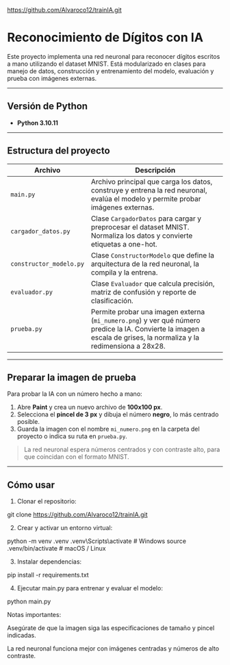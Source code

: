 https://github.com/Alvaroco12/trainIA.git

# Reconocimiento de Dígitos con IA

Este proyecto implementa una red neuronal para reconocer dígitos escritos a mano utilizando el dataset MNIST. Está modularizado en clases para manejo de datos, construcción y entrenamiento del modelo, evaluación y prueba con imágenes externas.

---

## Versión de Python

- **Python 3.10.11**

---

## Estructura del proyecto

| Archivo | Descripción |
|---------|-------------|
| `main.py` | Archivo principal que carga los datos, construye y entrena la red neuronal, evalúa el modelo y permite probar imágenes externas. |
| `cargador_datos.py` | Clase `CargadorDatos` para cargar y preprocesar el dataset MNIST. Normaliza los datos y convierte etiquetas a one-hot. |
| `constructor_modelo.py` | Clase `ConstructorModelo` que define la arquitectura de la red neuronal, la compila y la entrena. |
| `evaluador.py` | Clase `Evaluador` que calcula precisión, matriz de confusión y reporte de clasificación. |
| `prueba.py` | Permite probar una imagen externa (`mi_numero.png`) y ver qué número predice la IA. Convierte la imagen a escala de grises, la normaliza y la redimensiona a 28x28. |

---

## Preparar la imagen de prueba

Para probar la IA con un número hecho a mano:

1. Abre **Paint** y crea un nuevo archivo de **100x100 px**.
2. Selecciona el **pincel de 3 px** y dibuja el número **negro**, lo más centrado posible.
3. Guarda la imagen con el nombre `mi_numero.png` en la carpeta del proyecto o indica su ruta en `prueba.py`.

> La red neuronal espera números centrados y con contraste alto, para que coincidan con el formato MNIST.

---

## Cómo usar

1. Clonar el repositorio:

git clone https://github.com/Alvaroco12/trainIA.git

2. Crear y activar un entorno virtual:

python -m venv .venv
.venv\Scripts\activate  # Windows
source .venv/bin/activate  # macOS / Linux

3. Instalar dependencias:

pip install -r requirements.txt

4. Ejecutar main.py para entrenar y evaluar el modelo:

python main.py

Notas importantes:

Asegúrate de que la imagen siga las especificaciones de tamaño y pincel indicadas.

La red neuronal funciona mejor con imágenes centradas y números de alto contraste.